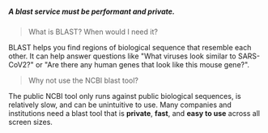 ##### **A blast service** must be performant and private.

> What is BLAST? When would I need it?

BLAST helps you find regions of biological sequence that resemble each other. It can help answer questions like "What viruses look similar to SARS-CoV2?" or "Are there any human genes that look like this mouse gene?".

> Why not use the NCBI blast tool?

The public NCBI tool only runs against public biological sequences, is relatively slow, and can be unintuitive to use. Many companies and institutions need a blast tool that is **private**, **fast**, and **easy to use** across all screen sizes.
